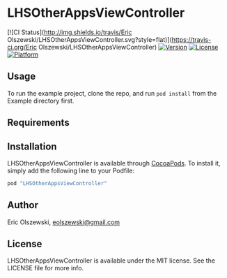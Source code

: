 # LHSOtherAppsViewController

[![CI Status](http://img.shields.io/travis/Eric Olszewski/LHSOtherAppsViewController.svg?style=flat)](https://travis-ci.org/Eric Olszewski/LHSOtherAppsViewController)
[![Version](https://img.shields.io/cocoapods/v/LHSOtherAppsViewController.svg?style=flat)](http://cocoapods.org/pods/LHSOtherAppsViewController)
[![License](https://img.shields.io/cocoapods/l/LHSOtherAppsViewController.svg?style=flat)](http://cocoapods.org/pods/LHSOtherAppsViewController)
[![Platform](https://img.shields.io/cocoapods/p/LHSOtherAppsViewController.svg?style=flat)](http://cocoapods.org/pods/LHSOtherAppsViewController)

## Usage

To run the example project, clone the repo, and run `pod install` from the Example directory first.

## Requirements

## Installation

LHSOtherAppsViewController is available through [CocoaPods](http://cocoapods.org). To install
it, simply add the following line to your Podfile:

```ruby
pod "LHSOtherAppsViewController"
```

## Author

Eric Olszewski, eolszewski@gmail.com

## License

LHSOtherAppsViewController is available under the MIT license. See the LICENSE file for more info.

